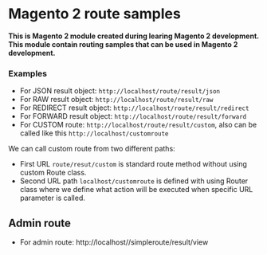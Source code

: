 # Magento 2 route samples

**This is Magento 2 module created during learing Magento 2 development. This module contain routing samples that can be used in Magento 2 development.**

### Examples

- For JSON result object: `http://localhost/route/result/json`
- For RAW result object: `http://localhost/route/result/raw`
- For REDIRECT result object: `http://localhost/route/result/redirect`
- For FORWARD result object: `http://localhost/route/result/forward`
- For CUSTOM route: `http://localhost/route/result/custom`, also can be called like this `http://localhost/customroute`

We can call custom route from two different paths:
 - First URL `route/resut/custom` is standard route method without using custom Route class.
 - Second URL path `localhost/customroute` is defined with using Router class where we define what action will be executed when specific URL parameter is called.

## Admin route

- For admin route: http://localhost/<admin-url>/simpleroute/result/view
